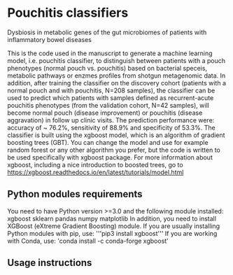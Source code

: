 # Pouchitis classifiers
Dysbiosis in metabolic genes of the gut microbiomes of patients with inflammatory bowel diseases

This is the code used in the manuscript to generate a machine learning model, i.e. pouchitis classifier, to distinguish between patients with a pouch phenotypes (normal pouch vs. pouchitis) based on bacterial speceis, metabolic pathways or enzmes profiles from shotgun metagenomic data. 
In addition, after training the classifier on the discovery cohort (patients with a normal pouch and with pouchitis, N=208 samples), the classifier can be used to predict which patients with samples defined as recurrent-acute pouchitis phenotypes (from the validation cohort, N=42 samples), will become normal pouch (disease improvement) or pouchitis (disease aggravation) in follow up clinic visits. The prediction performance were: accuracy of ~ 76.2%, sensitivity of 88.9% and specificity of 53.3%.
The classifier is built using the xgboost model, which is an algorithm of gradient boosting trees (GBT). You can change the model and use for example random forest or any other algorithm you prefer, but the code is written to be used specifically with xgboost package. For more information about xgboost, including a nice introduction to boosted trees, go to https://xgboost.readthedocs.io/en/latest/tutorials/model.html

## Python modules requirements
You need to have Python version >=3.0 and the following module installed:
xgboost
sklearn
pandas
numpy
matplotlib
In addition, you need to install XGBoost (eXtreme Gradient Boosting) module. If you are usually installing Python modules with pip, use:
'''pip3 install xgboost'''
If you are working with Conda, use:
'conda install -c conda-forge xgboost'

## Usage instructions

